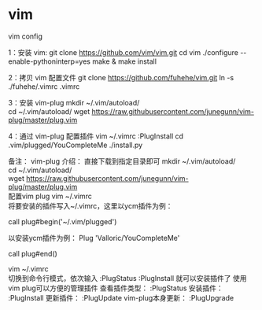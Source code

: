 # vim
vim config


1：安装 vim:
git clone https://github.com/vim/vim.git
cd vim
./configure --enable-pythoninterp=yes
make & make install
 
2：拷贝 vim 配置文件
git clone https://github.com/fuhehe/vim.git
ln -s ./fuhehe/.vimrc .vimrc

3：安装 vim-plug
mkdir ~/.vim/autoload/  
cd ~/.vim/autoload/
wget https://raw.githubusercontent.com/junegunn/vim-plug/master/plug.vim

4：通过 vim-plug 配置插件
vim ~/.vimrc
:PlugInstall
cd .vim/plugged/YouCompleteMe
./install.py





备注：
vim-plug 介绍：
直接下载到指定目录即可
mkdir ~/.vim/autoload/  
cd ~/.vim/autoload/  
wget https://raw.githubusercontent.com/junegunn/vim-plug/master/plug.vim  
配置vim plug
vim ~/.vimrc  
将要安装的插件写入~/.vimrc，这里以ycm插件为例：
 
call plug#begin('~/.vim/plugged')  

以安装ycm插件为例：
Plug 'Valloric/YouCompleteMe'  

call plug#end()  


vim ~/.vimrc  
切换到命令行模式，依次输入
:PlugStatus
:PlugInstall
就可以安装插件了
使用vim plug可以方便的管理插件
查看插件类型：
:PlugStatus
安装插件：
:PlugInstall
更新插件：
:PlugUpdate
vim-plug本身更新：
:PlugUpgrade
